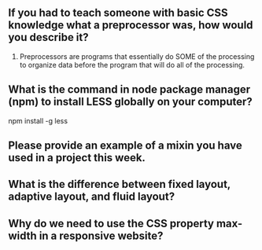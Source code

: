 ## If you had to teach someone with basic CSS knowledge what a preprocessor was, how would you describe it?
 1. Preprocessors are programs that essentially do SOME of the processing to organize data before the program that will do all of the processing.

## What is the command in node package manager (npm) to install LESS globally on your computer?
 npm install -g less


## Please provide an example of a mixin you have used in a project this week.



## What is the difference between fixed layout, adaptive layout, and fluid layout?



## Why do we need to use the CSS property max-width in a responsive website?